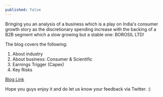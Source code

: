 ```yaml
---
published: false
---
```


Bringing you an analysis of a business which is a play on India's consumer growth story as the discretionary spending increase with the backing of a B2B segment which a slow growing but a stable one: BOROSIL LTD!
 
The blog covers the following:
1. About industry
2. About business: Consumer & Scientific
3. Earnings Trigger (Capex)
4. Key Risks
 
[Blog Link](https://soic.in/blog-description/borosil)
 
Hope you guys enjoy it and do let us know your feedback via Twitter. :)
